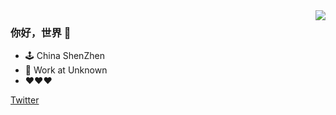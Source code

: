 <img align="right" src="https://github-readme-stats.vercel.app/api?username=uuk020&show_icons=true&icon_color=CE1D2D&text_color=718096&bg_color=ffffff&hide_title=true&theme=solarized-light" />

### 你好，世界 👋

- 🕹 China ShenZhen
- 🔨 Work at Unknown
- ❤️❤️❤️

[Twitter](https://twitter.com/wythe_huang)


